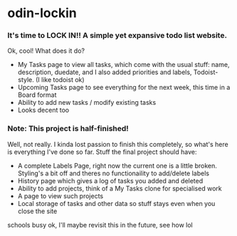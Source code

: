 # odin-lockin
### It's time to LOCK IN!! A simple yet expansive todo list website.
Ok, cool! What does it do?
- My Tasks page to view all tasks, which come with the usual stuff: name, description, duedate, and I also added priorities and labels, Todoist-style. (I like todoist ok)
- Upcoming Tasks page to see everything for the next week, this time in a Board format
- Ability to add new tasks / modify existing tasks
- Looks decent too

### Note: This project is half-finished!
Well, not really. I kinda lost passion to finish this completely, so what's here is everything I've done so far.
Stuff the final project should have:
- A complete Labels Page, right now the current one is a little broken. Styling's a bit off and theres no functionaility to add/delete labels
- History page which gives a log of tasks you added and deleted
- Ability to add projects, think of a My Tasks clone for specialised work
- A page to view such projects
- Local storage of tasks and other data so stuff stays even when you close the site

schools busy ok, I'll maybe revisit this in the future, see how lol
